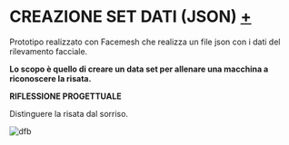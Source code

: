 # CREAZIONE SET DATI (JSON) [+](https://editor.p5js.org/lucrezia1234/sketches/aBD_e_EVm)

Prototipo realizzato con Facemesh che realizza un file json con i dati del rilevamento facciale.

**Lo scopo è quello di creare un data set per allenare una macchina a riconoscere la risata.**

**RIFLESSIONE PROGETTUALE**

Distinguere la risata dal sorriso.

![dfb](https://user-images.githubusercontent.com/79698027/122655680-8db77280-d154-11eb-85c3-7f1262259660.JPG)



